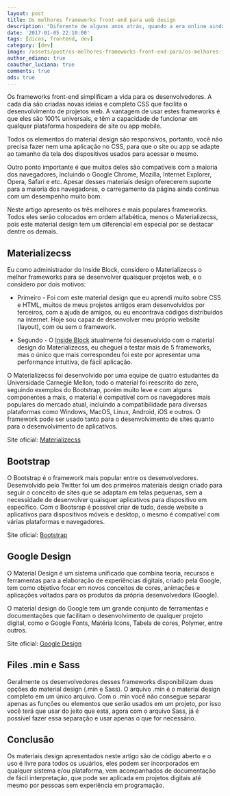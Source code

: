 ```yaml
---
layout: post
title: Os melhores frameworks front-end para web design
description: "Diferente de alguns anos atrás, quando a era online ainda estava engatinhando, hoje existem centenas de frameworks front-end que aceleram a construção de sites e aplicativos. Criamos uma lista com os melhores e mais populares, confira você mesmo."
date: '2017-01-05 22:10:00'
tags: [dicas, frontend, dev]
category: [dev]
image: /assets/post/os-melhores-frameworks-front-end-para/os-melhores-frameworks-front-end-para.jpg
author_ediano: true
coauthor_luciana: true
comments: true
ads: true
---
```


Os frameworks front-end simplificam a vida para os desenvolvedores. A cada dia são criadas novas ideias e completo CSS que facilita o desenvolvimento de projetos web. A vantagem de usar estes frameworks é que eles são 100% universais, e têm a capacidade de funcionar em qualquer plataforma hospedeira de site ou app mobile.

Todos os elementos do material design são responsivos, portanto, você não precisa fazer nem uma aplicação no CSS, para que o site ou app se adapte ao tamanho da tela dos dispositivos usados para acessar o mesmo.

Outro ponto importante é que muitos deles são compatíveis com a maioria dos navegadores, incluindo o Google Chrome, Mozilla, Internet Explorer, Opera, Safari e etc. Apesar desses materiais design oferecerem suporte para a maioria dos navegadores, o carregamento da página ainda continua com um desempenho muito bom.

Neste artigo apresento os três melhores e mais populares frameworks. Todos eles serão colocados em ordem alfabética, menos o Materializecss, pois este material design tem um diferencial em especial por se destacar dentre os demais.

## Materializecss
Eu como administrador do Inside Block, considero o Materializecss o melhor frameworks para se desenvolver quaisquer projetos web, e o considero por dois motivos:

* Primeiro - Foi com este material design que eu aprendi muito sobre CSS e HTML, muitos de meus projetos antigos eram desenvolvidos por terceiros, com a ajuda de amigos, ou eu encontrava códigos distribuídos na internet. Hoje sou capaz de desenvolver meu próprio website (layout), com ou sem o framework.

* Segundo - O <a href="http://www.insideblock.com/">Inside Block</a> atualmente foi desenvolvido com o material design do Materializecss, eu cheguei a testar mais de 5 frameworks, mas o único que mais correspondeu foi este por apresentar uma performance intuitiva, de fácil aplicação.

O Materializecss foi desenvolvido por uma equipe de quatro estudantes da Universidade Carnegie Mellon, todo o material foi reescrito do zero, seguindo exemplos do Bootstrap, porém muito leve e com alguns componentes a mais, o material é compatível com os navegadores mais populares do mercado atual, incluindo a compatibilidade para diversas plataformas como Windows, MacOS, Linux, Android, iOS e outros. O framework pode ser usado tanto para o desenvolvimento de sites quanto para o desenvolvimento de aplicativos.

Site oficial: <a href="http://materializecss.com/" target="_blank" class="external-link" rel="nofollow">Materializecss</a>

## Bootstrap
O Bootstrap é o framework mais popular entre os desenvolvedores. Desenvolvido pelo Twitter foi um dos primeiros materiais design criado para seguir o conceito de sites que se adaptam em telas pequenas, sem a necessidade de desenvolver quaisquer aplicativos para dispositivo em específico. Com o Bootsrap é possível criar de tudo, desde website a aplicativos para dispositivos móveis e desktop, o mesmo é compatível com várias plataformas e navegadores.

Site oficial: <a href="http://getbootstrap.com.br/" target="_blank" class="external-link" rel="nofollow">Bootstrap</a>

## Google Design
O Material Design é um sistema unificado que combina teoria, recursos e ferramentas para a elaboração de experiências digitais, criado pela Google, tem como objetivo focar em novos conceitos de cores, animações e aplicações voltados para os produtos da própria desenvolvedora (Google).

O material design do Google tem um grande conjunto de ferramentas e documentações que facilitam o desenvolvimento de qualquer projeto digital, como o Google Fonts, Matéria Icons, Tabela de cores, Polymer, entre outros.

Site oficial: <a href="https://design.google.com/" target="_blank" class="external-link" rel="nofollow">Google Design</a>

## Files .min e Sass
Geralmente os desenvolvedores desses frameworks disponibilizam duas opções do material design (.min e Sass). O arquivo .min é o material design completo em um único arquivo. Com o .min você não consegue separar apenas as funções ou elementos que serão usados em um projeto, por isso você terá que usar do jeito que está, agora com o arquivo Sass, já é possível fazer essa separação e usar apenas o que for necessário.

## Conclusão
Os materiais design apresentados neste artigo são de código aberto e o uso é livre para todos os usuários, eles podem ser incorporados em qualquer sistema e/ou plataforma, vem acompanhados de documentação de fácil interpretação, que pode ser aplicada em projetos digitais até mesmo por pessoas sem experiência em programação.